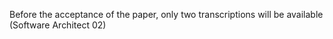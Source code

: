 
Before the acceptance of the paper, only two transcriptions will be available (Software Architect 02)
